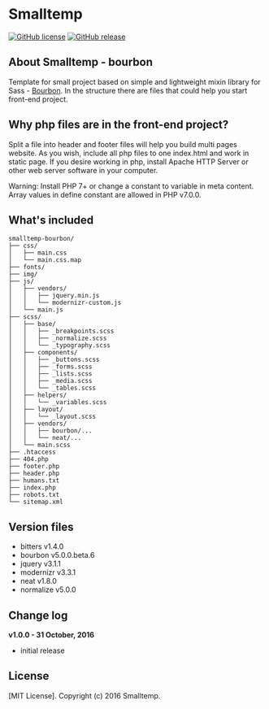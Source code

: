 # Smalltemp

[![GitHub license](https://img.shields.io/badge/license-MIT-blue.svg)](https://raw.githubusercontent.com/mors84/smalltemp-bourbon/master/LICENSE)
[![GitHub release](https://img.shields.io/badge/release-v.1.0.0-brightgreen.svg)](https://github.com/mors84/smalltemp-bourbon/releases)


## About Smalltemp - bourbon

Template for small project based on simple and lightweight mixin library for Sass - [Bourbon](https://github.com/thoughtbot/bourbon). In the structure there are files that could help you start front-end project.


## Why php files are in the front-end project?

Split a file into header and footer files will help you build multi pages website. As you wish, include all php files to one index.html and work in static page. If you desire working in php, install Apache HTTP Server or other web server software in your computer.

Warning: Install PHP 7+ or change a constant to variable in meta content. Array values in define constant are allowed in PHP v7.0.0.

## What's included

```
smalltemp-bourbon/
├── css/
│   ├── main.css
│   └── main.css.map
├── fonts/
├── img/
├── js/
│   ├── vendors/
│   │   ├── jquery.min.js
│   │   └── modernizr-custom.js
│   └── main.js
├── scss/
│   ├── base/
│   │   ├── _breakpoints.scss
│   │   ├── _normalize.scss
│   │   └── _typography.scss
│   ├── components/
│   │   ├── _buttons.scss
│   │   ├── _forms.scss
│   │   ├── _lists.scss
│   │   ├── _media.scss
│   │   └── _tables.scss
│   ├── helpers/
│   │   └── _variables.scss
│   ├── layout/
│   │   └── _layout.scss
│   ├── vendors/
│   │   ├── bourbon/...
│   │   └── neat/...
│   └── main.scss
├── .htaccess
├── 404.php
├── footer.php
├── header.php
├── humans.txt
├── index.php
├── robots.txt
└── sitemap.xml

```


## Version files

* bitters v1.4.0
* bourbon v5.0.0.beta.6
* jquery v3.1.1
* modernizr v3.3.1
* neat v1.8.0
* normalize v5.0.0


## Change log

**v1.0.0 - 31 October, 2016**
* initial release


## License

[MIT License]. Copyright (c) 2016 Smalltemp.
